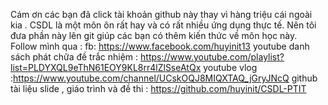 Cám ơn các bạn đã click tài khoản github này thay vì hàng triệu cái ngoài kia .
CSDL là một môn ôn rất hay và có rất nhiều ứng dụng thực tế. Nên tôi đưa phần này lên git giúp các bạn có thêm kiến thức về môn học này.
Follow mình qua :
fb: https://www.facebook.com/huyinit13
youtube danh sách phát chữa đề trắc nhiệm : https://www.youtube.com/playlist?list=PLDYXQL9eThN61EOY9KL8rr4lZlSseAtQx
youtube vlog :https://www.youtube.com/channel/UCskOQJ8MIQXTAQ_jGryJNcQ
github tài liệu slide , giáo trình và đề thi : https://github.com/huyinit/CSDL-PTIT
